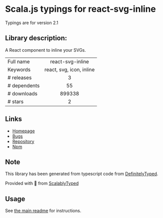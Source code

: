 
# Scala.js typings for react-svg-inline

Typings are for version 2.1

## Library description:
A React component to inline your SVGs.

|                    |                 |
| ------------------ | :-------------: |
| Full name          | react-svg-inline |
| Keywords           | react, svg, icon, inline |
| # releases         | 3 |
| # dependents       | 55 |
| # downloads        | 899338 |
| # stars            | 2 |

## Links
- [Homepage](https://github.com/MoOx/react-svg-inline#readme)
- [Bugs](https://github.com/MoOx/react-svg-inline/issues)
- [Repository](https://github.com/MoOx/react-svg-inline)
- [Npm](https://www.npmjs.com/package/react-svg-inline)
    


## Note
This library has been generated from typescript code from [DefinitelyTyped](https://definitelytyped.org).

Provided with :purple_heart: from [ScalablyTyped](https://github.com/oyvindberg/ScalablyTyped)

## Usage
See [the main readme](../../readme.md) for instructions.



